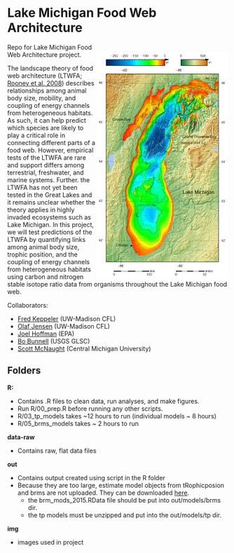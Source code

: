# Lake Michigan Food Web Architecture

<img align="right" src="img/LM_bathy-map.png" alt="lm-bathy" width="300" style="margin-top: 20px">

Repo for Lake Michigan Food Web Architecture project. 

The landscape theory of food web architecture (LTWFA; [Rooney et al. 2008](https://onlinelibrary.wiley.com/doi/epdf/10.1111/j.1461-0248.2008.01193.x)) describes relationships among animal body size, mobility, and coupling of energy channels from heterogeneous habitats. As such, it can help predict which species are likely to play a critical role in connecting different parts of a food web. However, empirical tests of the LTWFA are rare and support differs among terrestrial, freshwater, and marine systems. Further. the LTWFA has not yet been tested in the Great Lakes and it remains unclear whether the theory applies in highly invaded ecosystems such as Lake Michigan. In this project, we will test predictions of the LTWFA by quantifying links among animal body size, trophic position, and the coupling of energy channels from heterogeneous habitats using carbon and nitrogen stable isotope ratio data from organisms throughout the Lake Michigan food web.

Collaborators: 

* [Fred Keppeler](https://fkeppeler.github.io/) (UW-Madison CFL)
* [Olaf Jensen](https://jensen.limnology.wisc.edu/) (UW-Madison CFL)
* [Joel Hoffman](https://www.researchgate.net/profile/Joel-Hoffman) (EPA)
* [Bo Bunnell](https://www.usgs.gov/staff-profiles/david-b-bunnell) (USGS GLSC)
* [Scott McNaught](http://people.se.cmich.edu/mcnau1as/) (Central Michigan University)


## Folders 

**R:** 
- Contains .R files to clean data, run analyses, and make figures. 
- Run R/00_prep.R before running any other scripts.
- R/03_tp_models takes ~12 hours to run (individual models ~ 8 hours)
- R/05_brms_models takes ~ 2 hours to run

**data-raw**
- Contains raw, flat data files

**out**
- Contains output created using script in the R folder
- Because they are too large, estimate model objects from tRophicposion and brms are not uploaded. They can be downloaded [here](https://drive.google.com/drive/folders/1oCmnLMbQSnCN5oI8_hBjcKneRu_XxpSW?usp=sharing). 
  - the brm_mods_2015.RData file should be put into out/models/brms dir. 
  - the tp models must be unzipped and put into the out/models/tp dir. 

**img**

- images used in project